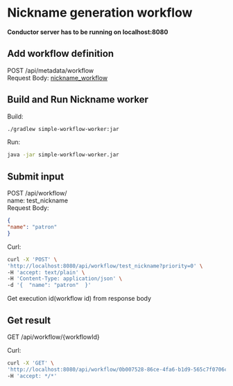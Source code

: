 # Nickname generation workflow

**Conductor server has to be running on localhost:8080**

## Add workflow definition
POST /api/metadata/workflow  
Request Body: [nickname_workflow](src/main/resources/nickname_workflow.json)

## Build and Run Nickname worker
Build:
```bash
./gradlew simple-workflow-worker:jar 
```
Run:
```bash
java -jar simple-workflow-worker.jar
```

## Submit input
POST /api/workflow/  
name: test_nickname  
Request Body:  
```json
{
"name": "patron"
}
```

Curl:
```bash
curl -X 'POST' \
'http://localhost:8080/api/workflow/test_nickname?priority=0' \
-H 'accept: text/plain' \
-H 'Content-Type: application/json' \
-d '{  "name": "patron"  }'
```
Get execution id(workflow id) from response body

## Get result
GET /api/workflow/{workflowId}

Curl:
```bash
curl -X 'GET' \
'http://localhost:8080/api/workflow/0b007528-86ce-4fa6-b1d9-565c7f0706c3?includeTasks=true' \
-H 'accept: */*'
```





